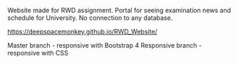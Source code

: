 Website made for RWD assignment. Portal for seeing examination news and schedule for University. No connection to any database.

https://deepspacemonkey.github.io/RWD_Website/

Master branch - responsive with Bootstrap 4
Responsive branch - responsive with CSS
